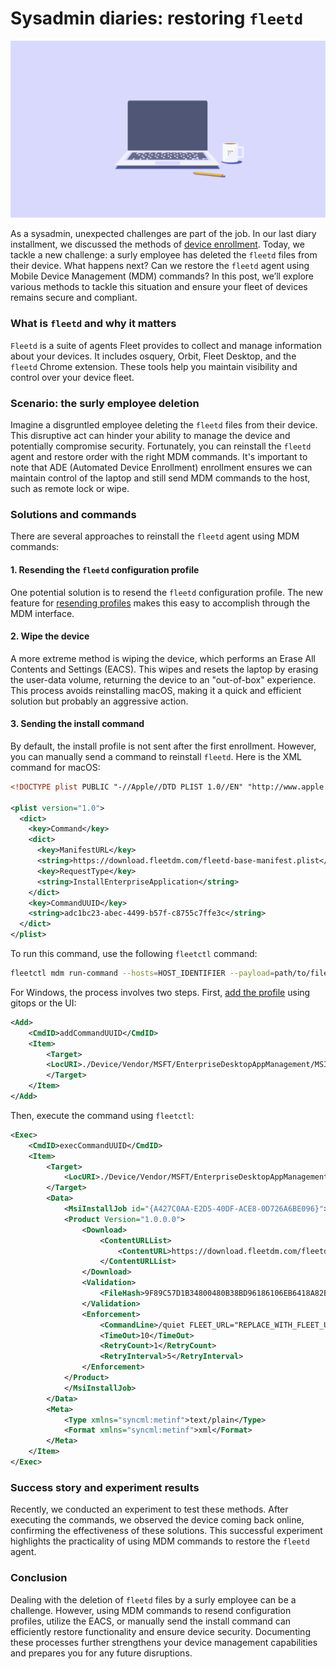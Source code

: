 # Sysadmin diaries: restoring `fleetd`

![Sysadmin diaries: restoring fleetd](../website/assets/images/articles/sysadmin-diaries-1600x900@2x.png)

As a sysadmin, unexpected challenges are part of the job. In our last diary installment, we discussed the methods of [device enrollment](https://fleetdm.com/guides/sysadmin-diaries-device-enrollment). Today, we tackle a new challenge: a surly employee has deleted the `fleetd` files from their device. What happens next? Can we restore the `fleetd` agent using Mobile Device Management (MDM) commands? In this post, we’ll explore various methods to tackle this situation and ensure your fleet of devices remains secure and compliant.


### What is `fleetd` and why it matters

`Fleetd` is a suite of agents Fleet provides to collect and manage information about your devices. It includes osquery, Orbit, Fleet Desktop, and the `fleetd` Chrome extension. These tools help you maintain visibility and control over your device fleet.


### Scenario: the surly employee deletion

Imagine a disgruntled employee deleting the `fleetd` files from their device. This disruptive act can hinder your ability to manage the device and potentially compromise security. Fortunately, you can reinstall the `fleetd` agent and restore order with the right MDM commands. It's important to note that ADE (Automated Device Enrollment) enrollment ensures we can maintain control of the laptop and still send MDM commands to the host, such as remote lock or wipe.


### Solutions and commands

There are several approaches to reinstall the `fleetd` agent using MDM commands:


#### 1. Resending the `fleetd` configuration profile

One potential solution is to resend the `fleetd` configuration profile. The new feature for [resending profiles](https://fleetdm.com/docs/rest-api/rest-api#resend-hosts-configuration-profile) makes this easy to accomplish through the MDM interface.


#### 2. Wipe the device

A more extreme method is wiping the device, which performs an Erase All Contents and Settings (EACS). This wipes and resets the laptop by erasing the user-data volume, returning the device to an "out-of-box" experience. This process avoids reinstalling macOS, making it a quick and efficient solution but probably an aggressive action.


#### 3. Sending the install command

By default, the install profile is not sent after the first enrollment. However, you can manually send a command to reinstall `fleetd`. Here is the XML command for macOS:

```xml
<!DOCTYPE plist PUBLIC "-//Apple//DTD PLIST 1.0//EN" "http://www.apple.com/DTDs/PropertyList-1.0.dtd">

<plist version="1.0">
  <dict>
    <key>Command</key>
    <dict>
      <key>ManifestURL</key>
      <string>https://download.fleetdm.com/fleetd-base-manifest.plist</string>
      <key>RequestType</key>
      <string>InstallEnterpriseApplication</string>
    </dict>
    <key>CommandUUID</key>
    <string>adc1bc23-abec-4499-b57f-c8755c7ffe3c</string>
  </dict>
</plist>
```

To run this command, use the following `fleetctl` command:

```sh
fleetctl mdm run-command --hosts=HOST_IDENTIFIER --payload=path/to/file.xml
```

For Windows, the process involves two steps. First, [add the profile](https://fleetdm.com/docs/using-fleet/mdm-custom-os-settings) using gitops or the UI:

```xml
<Add>
	<CmdID>addCommandUUID</CmdID>
	<Item>
		<Target>
		<LocURI>./Device/Vendor/MSFT/EnterpriseDesktopAppManagement/MSI/%7BA427C0AA-E2D5-40DF-ACE8-0D726A6BE096%7D/DownloadInstall</LocURI>
		</Target>
	</Item>
</Add>
```

Then, execute the command using `fleetctl`:

```xml
<Exec>
	<CmdID>execCommandUUID</CmdID>
	<Item>
		<Target>
			<LocURI>./Device/Vendor/MSFT/EnterpriseDesktopAppManagement/MSI/%7BA427C0AA-E2D5-40DF-ACE8-0D726A6BE096%7D/DownloadInstall</LocURI>
		</Target>
		<Data>
			<MsiInstallJob id="{A427C0AA-E2D5-40DF-ACE8-0D726A6BE096}">
			<Product Version="1.0.0.0">
				<Download>
					<ContentURLList>
						<ContentURL>https://download.fleetdm.com/fleetd-base.msi</ContentURL>
					</ContentURLList>
				</Download>
				<Validation>
                	<FileHash>9F89C57D1B34800480B38BD96186106EB6418A82B137A0D56694BF6FFA4DDF1A</FileHash>
				</Validation>
				<Enforcement>
					<CommandLine>/quiet FLEET_URL="REPLACE_WITH_FLEET_URL_HERE" FLEET_SECRET="REPLACE_WITH_FLEET_SECRET_HERE"</CommandLine>
					<TimeOut>10</TimeOut>
					<RetryCount>1</RetryCount>
					<RetryInterval>5</RetryInterval>
				</Enforcement>
			</Product>
			</MsiInstallJob>
		</Data>
		<Meta>
			<Type xmlns="syncml:metinf">text/plain</Type>
			<Format xmlns="syncml:metinf">xml</Format>
		</Meta>
	</Item>
</Exec>

```


### Success story and experiment results

Recently, we conducted an experiment to test these methods. After executing the commands, we observed the device coming back online, confirming the effectiveness of these solutions. This successful experiment highlights the practicality of using MDM commands to restore the `fleetd` agent.


### Conclusion

Dealing with the deletion of `fleetd` files by a surly employee can be a challenge. However, using MDM commands to resend configuration profiles, utilize the EACS, or manually send the install command can efficiently restore functionality and ensure device security. Documenting these processes further strengthens your device management capabilities and prepares you for any future disruptions.





<meta name="articleTitle" value="Sysadmin diaries: restoring fleetd">
<meta name="authorFullName" value="JD Strong">
<meta name="authorGitHubUsername" value="spokanemac">
<meta name="category" value="guides">
<meta name="publishedOn" value="2024-06-14">
<meta name="articleImageUrl" value="../website/assets/images/articles/sysadmin-diaries-1600x900@2x.png">
<meta name="description" value="In this sysadmin diary, we explore restoring fleetd deleted by a surly employee.">
